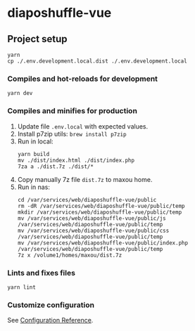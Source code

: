 # diaposhuffle-vue

## Project setup
```
yarn
cp ./.env.development.local.dist ./.env.development.local
```

### Compiles and hot-reloads for development
```
yarn dev
```

### Compiles and minifies for production
1. Update file `.env.local` with expected values.
1. Install p7zip utils: `brew install p7zip`
1. Run in local:
    ```
    yarn build
    mv ./dist/index.html ./dist/index.php
    7za a ./dist.7z ./dist/*
    ```
1. Copy manually 7z file `dist.7z` to maxou home.
1. Run in nas:
    ```
    cd /var/services/web/diaposhuffle-vue/public
    rm -dR /var/services/web/diaposhuffle-vue/public/temp
    mkdir /var/services/web/diaposhuffle-vue/public/temp
    mv /var/services/web/diaposhuffle-vue/public/js /var/services/web/diaposhuffle-vue/public/temp
    mv /var/services/web/diaposhuffle-vue/public/css /var/services/web/diaposhuffle-vue/public/temp
    mv /var/services/web/diaposhuffle-vue/public/index.php /var/services/web/diaposhuffle-vue/public/temp
    7z x /volume1/homes/maxou/dist.7z
    ```

### Lints and fixes files
```
yarn lint
```

### Customize configuration
See [Configuration Reference](https://cli.vuejs.org/config/).
